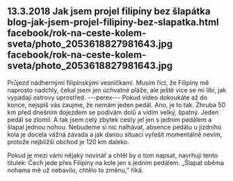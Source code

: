 13.3.2018
Jak jsem projel filipíny bez šlapátka
blog-jak-jsem-projel-filipiny-bez-slapatka.html
facebook/rok-na-ceste-kolem-sveta/photo_2053618827981643.jpg
facebook/rok-na-ceste-kolem-sveta/photo_2053618827981643.jpg
--------------

Průjezd nádhernými filipínskými vesničkami. Musím říct, že Filipíny mě naprosto nadchly, čekal jsem jen úchvatné pláže, ale ještě více se mi líbí, jak vypadají ostrovy uprostřed.
---perex---
Pokud video dokoukáte až do konce, nejspíš vás zaujme, že nemám jeden pedál. Ano, je to tak. Zhruba 50 km před dnešním dojezdem se podívám dolů a vidím velký, špatný. Jeden pedál se zlomil. A tak jsem celý zbytek cesty jel jen s jedním pedálem a šlapal jednou nohou. Nebudeme si nic nalhávat, absence pedálu u jízdního kola je docela vážná závada a jak danou situaci vyřešit momentálně nevím, protože nejbližší obchod je 120 km daleko.

Pokud je mezi vámi nějaký novinář a chtěl by o tom napsat, navrhuji tento titulek: Čech jede přes Filipíny na kole jen s jedním pedálem. „Šlapat oběma nohama mě už nebavilo, chtělo to změnu,” říká.